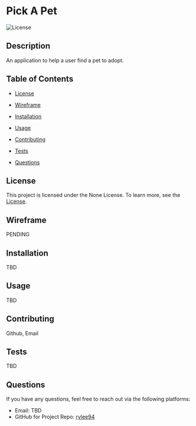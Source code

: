 # Pick A Pet

![License](https://img.shields.io/badge/license-None-green.svg)

## Description

An application to help a user find a pet to adopt. 

## Table of Contents

- [License](#license)
  
- [Wireframe](#wireframe)
- [Installation](#installation)
- [Usage](#usage)
- [Contributing](#contributing)
- [Tests](#tests)
- [Questions](#questions)


## License

This project is licensed under the None License. To learn more, see the [License](https://opensource.org/licenses/None).

## Wireframe

PENDING

## Installation

TBD

## Usage

TBD

## Contributing

Github, Email

## Tests

TBD

## Questions

If you have any questions, feel free to reach out via the following platforms:

- Email: TBD
- GitHub for Project Repo: [rylee94](https://github.com/Rylee94/pet-adoption)
